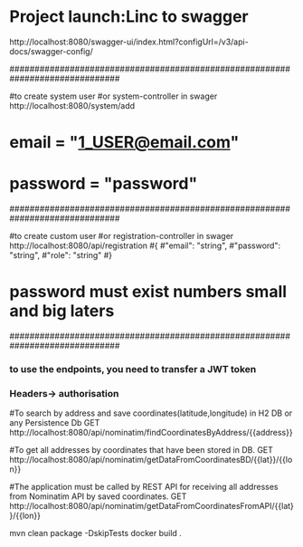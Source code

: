 
# Project launch:Linc to swagger
http://localhost:8080/swagger-ui/index.html?configUrl=/v3/api-docs/swagger-config/

##############################################################################

#to create system user 
#or system-controller in swager
http://localhost:8080/system/add
# email = "1_USER@email.com"
# password = "password"

##############################################################################

#to create custom user
#or registration-controller in swager
http://localhost:8080/api/registration
#{
#"email": "string",
#"password": "string",
#"role": "string"
#}
# password must exist numbers small and big laters

##############################################################################

### to use the endpoints, you need to transfer a JWT token
### Headers-> authorisation 
#To search by address and save coordinates(latitude,longitude) in H2 DB or any Persistence Db
GET http://localhost:8080/api/nominatim/findCoordinatesByAddress/{{address}}

#To get all addresses by coordinates that have been stored in DB.
GET http://localhost:8080/api/nominatim/getDataFromCoordinatesBD/{{lat}}/{{lon}}

#The application must be called by REST API for receiving all addresses from Nominatim API  by saved coordinates.
GET http://localhost:8080/api/nominatim/getDataFromCoordinatesFromAPI/{{lat}}/{{lon}}


mvn clean package -DskipTests
docker build .

   
